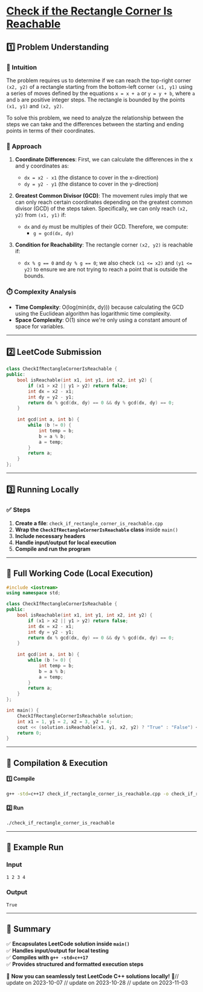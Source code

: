 # **[Check if the Rectangle Corner Is Reachable](https://leetcode.com/problems/check-if-the-rectangle-corner-is-reachable/description/)**  

## **1️⃣ Problem Understanding**  
### **📌 Intuition**  
The problem requires us to determine if we can reach the top-right corner `(x2, y2)` of a rectangle starting from the bottom-left corner `(x1, y1)` using a series of moves defined by the equations `x = x + a` or `y = y + b`, where `a` and `b` are positive integer steps. The rectangle is bounded by the points `(x1, y1)` and `(x2, y2)`.

To solve this problem, we need to analyze the relationship between the steps we can take and the differences between the starting and ending points in terms of their coordinates. 

### **🚀 Approach**  
1. **Coordinate Differences**: First, we can calculate the differences in the x and y coordinates as:
   - `dx = x2 - x1` (the distance to cover in the x-direction)
   - `dy = y2 - y1` (the distance to cover in the y-direction)

2. **Greatest Common Divisor (GCD)**: The movement rules imply that we can only reach certain coordinates depending on the greatest common divisor (GCD) of the steps taken. Specifically, we can only reach `(x2, y2)` from `(x1, y1)` if:
   - `dx` and `dy` must be multiples of their GCD. Therefore, we compute:
     - `g = gcd(dx, dy)`

3. **Condition for Reachability**: The rectangle corner `(x2, y2)` is reachable if:
   - `dx % g == 0` and `dy % g == 0`; we also check `(x1 <= x2)` and `(y1 <= y2)` to ensure we are not trying to reach a point that is outside the bounds.

### **⏱️ Complexity Analysis**  
- **Time Complexity**: O(log(min(dx, dy))) because calculating the GCD using the Euclidean algorithm has logarithmic time complexity.
- **Space Complexity**: O(1) since we're only using a constant amount of space for variables.

---  

## **2️⃣ LeetCode Submission**  
```cpp
class CheckIfRectangleCornerIsReachable {
public:
    bool isReachable(int x1, int y1, int x2, int y2) {
        if (x1 > x2 || y1 > y2) return false;
        int dx = x2 - x1;
        int dy = y2 - y1;
        return dx % gcd(dx, dy) == 0 && dy % gcd(dx, dy) == 0;
    }
    
    int gcd(int a, int b) {
        while (b != 0) {
            int temp = b;
            b = a % b;
            a = temp;
        }
        return a;
    }
};
```  

---  

## **3️⃣ Running Locally**  
### **✅ Steps**  
1. **Create a file**: `check_if_rectangle_corner_is_reachable.cpp`  
2. **Wrap the `CheckIfRectangleCornerIsReachable` class** inside `main()`  
3. **Include necessary headers**  
4. **Handle input/output for local execution**  
5. **Compile and run the program**  

---  

## **📝 Full Working Code (Local Execution)**  
```cpp
#include <iostream>
using namespace std;

class CheckIfRectangleCornerIsReachable {
public:
    bool isReachable(int x1, int y1, int x2, int y2) {
        if (x1 > x2 || y1 > y2) return false;
        int dx = x2 - x1;
        int dy = y2 - y1;
        return dx % gcd(dx, dy) == 0 && dy % gcd(dx, dy) == 0;
    }
    
    int gcd(int a, int b) {
        while (b != 0) {
            int temp = b;
            b = a % b;
            a = temp;
        }
        return a;
    }
};

int main() {
    CheckIfRectangleCornerIsReachable solution;
    int x1 = 1, y1 = 2, x2 = 3, y2 = 4;
    cout << (solution.isReachable(x1, y1, x2, y2) ? "True" : "False") << endl;
    return 0;
}
```  

---  

## **🔧 Compilation & Execution**  
#### **1️⃣ Compile**  
```bash
g++ -std=c++17 check_if_rectangle_corner_is_reachable.cpp -o check_if_rectangle_corner_is_reachable
```  

#### **2️⃣ Run**  
```bash
./check_if_rectangle_corner_is_reachable
```  

---  

## **🎯 Example Run**  
### **Input**  
```
1 2 3 4
```  
### **Output**  
```
True
```  

---  

## **📌 Summary**  
✅ **Encapsulates LeetCode solution inside `main()`**  
✅ **Handles input/output for local testing**  
✅ **Compiles with `g++ -std=c++17`**  
✅ **Provides structured and formatted execution steps**  

🚀 **Now you can seamlessly test LeetCode C++ solutions locally!** 🚀// update on 2023-10-07
// update on 2023-10-28
// update on 2023-11-03
